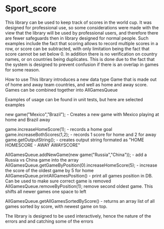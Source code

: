 # Sport_score
 
This library can be used to keep track of scores in the world cup. It was designed for professional use, so some considerations were made with the view that the library will be used by professional users,
and therefore there are fewer safeguards then in library designed for normal people. Such examples include the fact that scoring allows to record multiple scores in a row, or score can be subtracted, with only limitation
being the fact that score cannot be set below 0. In addition there is no verification on country names, or on countries being duplicates. This is done due to the fact that the system is designed to prevent confusion if there is 
an overlap in games for some reason.

How to use
This library introduces a new data type
Game
that is made out of home and away team countries, and well as home and away score. Games can be combined together into AllGamesQueue 

Examples of usage can be found in unit tests, but here are selected examples

new game("Mexico","Brazil"); - Creates a new game with Mexico playing at home and Brazil away

game.increaseHomeScore(1); - records a home goal
game.increaseBothScores(1,2); - records 1 score for home and 2 for away
game.getOutputString(); - creates output string formated as "HOME HOMESCORE - AWAY AWAYSCORE"

AllGamesQueue.addNewGame(new game("Russia","China")); - add a Russia vs China game into the array
AllGamesQueue.getGameByPosition(0).increaseHomeScore(5); - increase the score of the oldest game by 5 for home
AllGamesQueue.printAllGamesPosition() - print all games position in DB. Can be used to make sure correct game is removed
AllGamesQueue.removeByPosition(1); remove second oldest game. This shifts all newer games one space to left

AllGamesQueue.getAllGamesSortedByScore() - returns an array list of all games sorted by score, with newest game on top.

The library is designed to be used interactively, hence the nature of the errors and and catching some of the errors